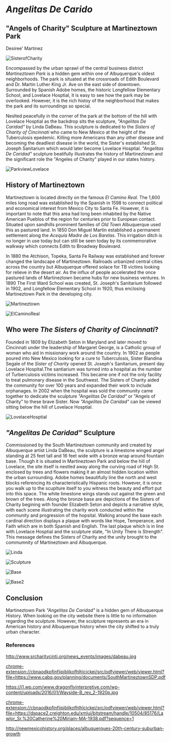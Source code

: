 # *Angelitas De Carido*
## "Angels of Charity" Sculpture at Martineztown Park 
Desiree' Martinez

![SisterofCharity](images/dmartinez_AngelitasDeCaridad_image1.jpg "SisterofCharityimage")

Encompassed by the urban sprawl of the central business district *Martineztown Park* is a hidden gem within one of Albuquerque's oldest neighborhoods. The park is situated at the crossroads of Edith Boulevard and Dr. Martin Luther King Jr. Ave on the east side of downtown. Surrounded by Spanish Adobe homes, the historic Longfellow Elementary School, and Lovelace Hosptial, it is easy to see how the park may be overlooked. However, it is the rich histoy of the neighborhood that makes the park and its surroundings so special. 

Neslted peacefully in the corner of the park at the bottom of the hill with Lovelace Hosptial as the backdrop sits the sculpture, *"Angelitas De Caridad"* by Linda DaBeau. This sculpture is dedicated to the *Sisters of Charity of Cincinnati* who came to New Mexico at the height of the Tuberculosis epedemic. Killing more Americans than any other disease and becoming the deadliest disease in the world, the Sister's established St. Joseph Sanitarium which would later become Lovelace Hosptial. *"Angelitas De Caridad"* sculpture beatifully illustrates the history of Martineztown and the significant role the "Angeles of Charity" played in our states history. 

![ParkviewLovelace](images/dmartinez_Parkview_image6.png "Parkview")

## History of Martineztown

Martineztown is located directly on the famous *El Camino Real.* The 1,600 miles long road was established by the Spanish in 1598 to connect political and economical interest from Mexico City to Santa Fe. However, it is important to note that this area had long been inhabited by the Native American Pueblos of the region for centuries prior to European contact. Situated upon sandhills prominent families of *Old Town* Albuquerque used this as pastured land. In 1850 Don Miguel Martin established a permanent settlement along the *Acequia Madre de Los Barelas*. This irrigation ditch is no longer in use today but can still be seen today by its commemorative walkway which connects Edith to Broadway Boulevard. 

In 1880 the Atchison, Topeka, Santa Fe Railway was established and forever changed the landscape of Martineztown. Railroads urbanized central cities across the country but Albuquerque offered solace for TB victims looking for relieve in the desert air. As the influx of people accelerated the once pastured lands of Martineztown became hubs for new business ventures. In 1890 The First Ward School was created, St. Joseph's Sanitarium followed in 1902, and Longfellow Elementary School in 1920, thus enclosing Martineztown Park in the developing city.  

![Martineztown](images/dmartinez_Martineztown_image2.jpg "Martineztown")

![ElCaminoReal](images/dmartinez_ElCamino_image4.png "ElCamino")

## Who were _The Sisters of Charity of Cincinnati_?

Founded in 1809 by Elizabeth Seton in Maryland and later moved to Cincinnati under the leadership of Margaret George, is a Catholic group of woman who aid in missionary work around the country. In 1902 as people poured into New Mexico looking for a cure to Tuberculosis, Sister Blandina Segale of the *Sister of Charity* opened St. Joseph's Sanitarium, present day Lovelace Hospital.The santiarium was turned into a hospital as the number of Turberculosis victims increased. This became one if not the only facility to treat pulmonary disease in the Southwest. The Sisters of Charity aided the community for over 100 years and expanded their work to include orphanages. In 2002 when the hospital was sold the community came together to dedicate the sculpture *"Angelitas De Caridad"* or "Angels of Charity" to these brave Sister. Now *"Angelitas De Caridad"* can be viewed sitting below the hill of Lovelace Hosptial. 

![LovelaceHosptial](images/dmartinez_Lovelace_image5.png "Lovelace")


## *"Angelitas De Caridad"* Sculpture

Commissioned by the South Martineztown community and created by Albuquerque artist Linda DaBeau, the sculpture is a limestone winged angel standing at 25 feet tall and 16 feet wide with a bronze wrap around fountain base. Though it is situated in Martineztown Park and below the hill of Lovelace, the site itself is nestled away along the curving road of High St. enclosed by trees and flowers making it an almost hidden location within the urban surrounding. Adobe homes beautifully line the north and west blocks referencing its characteristically Hispanic roots. However, it is once you walk up to the scuplture itself to you witness the beauty and effort put into this space.  The white limestone wings stands out against the green and brown of the trees. Along the bronze base are depictions of the Sisters of Charity begining with founder Elizabeth Seton and depicts a narrative style, with each scene illustrating the charity work conducted within the community and progression of the hopsital. Walking around the base each cardinal direction displays a plaque with words like Hope, Temperance, and Faith which are in both Spanish and English. The last plaque which is in line with Lovelace Hosptial and the sculpture state, "In Unity There is Strength". This message defines the Sisters of Charity and the unity brought to the commumnity of Martineztown and Albuquerque.

![Linda](images/dmartinez_linda_image10.jpg "linda")

![Sculpture](images/dmartinez_Sculpture_image7.png "Sculpture")

![Base](images/dmartinez_Base_image8.png "Base")

![Base2](images/dmartinez_Base2_image9.png "Base2")

## Conclusion
Martineztown Park *"Angelitas De Caridad"* is a hidden gem of Albuquerque History. When looking on the city website there is little to no information regarding the sculpture. However, the sculpture represents an era in American history and Albuquerque history when the city shifted to a truly urban character.  

### References
http://www.srcharitycinti.org/news_events/images/dabeau.jpg

<chrome-extension://cbnaodkpfinfiipjblikofhlhlcickei/src/pdfviewer/web/viewer.html?file=https://www.cabq.gov/planning/documents/SouthMartineztownSDP.pdf>

<https://i1.wp.com/www.dragonflyinterpretive.com/wp-content/uploads/2016/01/Wayside-B_rev_2-1920p.jpg>

<chrome-extension://cbnaodkpfinfiipjblikofhlhlcickei/src/pdfviewer/web/viewer.html?file=https://dspace2.creighton.edu/xmlui/bitstream/handle/10504/85176/Lawlor_Sr.%20Catherine%20Miriam-MA-1938.pdf?sequence=1>

<http://newmexicohistory.org/places/albuquerques-20th-century-suburban-growth>















  
